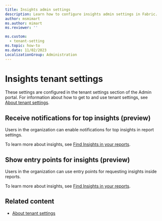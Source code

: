 ```yaml
---
title: Insights admin settings
description: Learn how to configure insights admin settings in Fabric.
author: msmimart
ms.author: mimart
ms.reviewer: ''

ms.custom:
  - tenant-setting
ms.topic: how-to
ms.date: 11/02/2023
LocalizationGroup: Administration
---
```


# Insights tenant settings

These settings are configured in the tenant settings section of the Admin portal. For information about how to get to and use tenant settings, see [About tenant settings](tenant-settings-index.md).

## Receive notifications for top insights (preview)

Users in the organization can enable notifications for top insights in report settings.

To learn more about insights, see [Find Insights in your reports](/power-bi/create-reports/insights).

## Show entry points for insights (preview)

Users in the organization can use entry points for requesting insights inside reports.

To learn more about insights, see [Find Insights in your reports](/power-bi/create-reports/insights).

## Related content

* [About tenant settings](tenant-settings-index.md)
